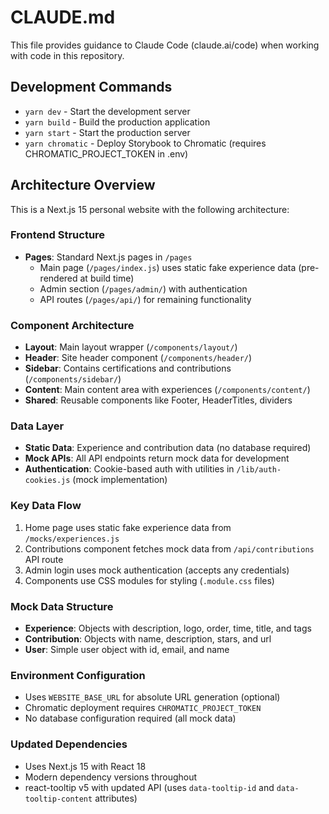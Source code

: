 # CLAUDE.md

This file provides guidance to Claude Code (claude.ai/code) when working with code in this repository.

## Development Commands

- `yarn dev` - Start the development server
- `yarn build` - Build the production application
- `yarn start` - Start the production server
- `yarn chromatic` - Deploy Storybook to Chromatic (requires CHROMATIC_PROJECT_TOKEN in .env)

## Architecture Overview

This is a Next.js 15 personal website with the following architecture:

### Frontend Structure
- **Pages**: Standard Next.js pages in `/pages`
  - Main page (`/pages/index.js`) uses static fake experience data (pre-rendered at build time)
  - Admin section (`/pages/admin/`) with authentication
  - API routes (`/pages/api/`) for remaining functionality

### Component Architecture
- **Layout**: Main layout wrapper (`/components/layout/`)
- **Header**: Site header component (`/components/header/`)
- **Sidebar**: Contains certifications and contributions (`/components/sidebar/`)
- **Content**: Main content area with experiences (`/components/content/`)
- **Shared**: Reusable components like Footer, HeaderTitles, dividers

### Data Layer
- **Static Data**: Experience and contribution data (no database required)
- **Mock APIs**: All API endpoints return mock data for development
- **Authentication**: Cookie-based auth with utilities in `/lib/auth-cookies.js` (mock implementation)

### Key Data Flow
1. Home page uses static fake experience data from `/mocks/experiences.js`
2. Contributions component fetches mock data from `/api/contributions` API route
3. Admin login uses mock authentication (accepts any credentials)
4. Components use CSS modules for styling (`.module.css` files)

### Mock Data Structure
- **Experience**: Objects with description, logo, order, time, title, and tags
- **Contribution**: Objects with name, description, stars, and url
- **User**: Simple user object with id, email, and name

### Environment Configuration
- Uses `WEBSITE_BASE_URL` for absolute URL generation (optional)
- Chromatic deployment requires `CHROMATIC_PROJECT_TOKEN`
- No database configuration required (all mock data)

### Updated Dependencies
- Uses Next.js 15 with React 18
- Modern dependency versions throughout
- react-tooltip v5 with updated API (uses `data-tooltip-id` and `data-tooltip-content` attributes)